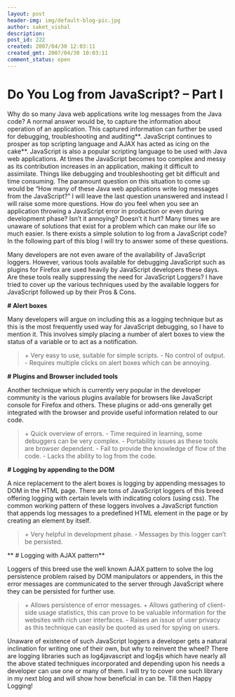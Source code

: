 ```yaml
---
layout: post
header-img: img/default-blog-pic.jpg
author: saket_vishal
description: 
post_id: 222
created: 2007/04/30 12:03:11
created_gmt: 2007/04/30 10:03:11
comment_status: open
---
```


# Do You Log from JavaScript? – Part I

Why do so many Java web applications write log messages from the Java code? A normal answer would be, to capture the information about operation of an application. This captured information can further be used for debugging, troubleshooting and auditing**. JavaScript continues to prosper as top scripting language and AJAX has acted as icing on the cake**.  JavaScript is also a popular scripting language to be used with Java web applications. At times the JavaScript becomes too complex and messy as its contribution increases in an application, making it difficult to assimilate. Things like debugging and troubleshooting get bit difficult and time consuming. The paramount question on this situation to come up would be “How many of these Java web applications write log messages from the JavaScript?” I will leave the last question unanswered and instead I will raise some more questions. How do you feel when you see an application throwing a JavaScript error in production or even during development phase? Isn’t it annoying? Doesn’t it hurt? Many times we are unaware of solutions that exist for a problem which can make our life so much easier. Is there exists a simple solution to log from a JavaScript code? In the following part of this blog I will try to answer some of these questions.

Many developers are not even aware of the availability of JavaScript loggers. However, various tools available for debugging JavaScript such as plugins for Firefox are used heavily by JavaScript developers these days. Are these tools really suppressing the need for JavaScript Loggers? I have tried to cover up the various techniques used by the available loggers for JavaScript followed up by their Pros & Cons.

**# Alert boxes**

Many developers will argue on including this as a logging technique but as this is the most frequently used way for JavaScript debugging, so I have to mention it. This involves simply placing a number of alert boxes to view the status of a variable or to act as a notification.

> \+ Very easy to use, suitable for simple scripts. \- No control of output. \- Requires multiple clicks on alert boxes which can be annoying.

**# Plugins and Browser included tools**

Another technique which is currently very popular in the developer community is the various plugins available for browsers like JavaScript console for Firefox and others. These plugins or add-ons generally get integrated with the browser and provide useful information related to our code.

> \+ Quick overview of errors. \- Time required in learning, some debuggers can be very complex. \- Portability issues as these tools are browser dependent. \- Fail to provide the knowledge of flow of the code. \- Lacks the ability to log from the code.

**# Logging by appending to the DOM**

A nice replacement to the alert boxes is logging by appending messages to DOM in the HTML page. There are tons of JavaScript loggers of this breed offering logging with certain levels with indicating colors (using css). The common working pattern of these loggers involves a JavaScript function that appends log messages to a predefined HTML element in the page or by creating an element by itself.

> \+ Very helpful in development phase. \- Messages by this logger can’t be persisted.

** # Logging with AJAX pattern**

Loggers of this breed use the well known AJAX pattern to solve the log persistence problem raised by DOM manipulators or appenders, in this the error messages are communicated to the server through JavaScript where they can be persisted for further use.

> \+ Allows persistence of error messages. \+ Allows gathering of client-side usage statistics, this can prove to be valuable information for the websites with rich user interfaces. \- Raises an issue of user privacy as this technique can easily be quoted as used for spying on users.

Unaware of existence of such JavaScript loggers a developer gets a natural inclination for writing one of their own, but why to reinvent the wheel? There are logging libraries such as log4javascript and log4js which have nearly all the above stated techniques incorporated and depending upon his needs a developer can use one or many of them. I will try to cover one such library in my next blog and will show how beneficial in can be. Till then Happy Logging!